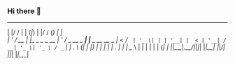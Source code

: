 ### Hi there 👋
  _  __     _     _ _        _  __     _     _                 
 | |/ /    | |   (_|_)      | |/ /    (_)   | |                
 | ' / __ _| |__  _ _ _ __  | ' / _ __ _ ___| |__  _ __   __ _ 
 |  < / _` | '_ \| | | '__| |  < | '__| / __| '_ \| '_ \ / _` |
 | . \ (_| | |_) | | | |    | . \| |  | \__ \ | | | | | | (_| |
 |_|\_\__,_|_.__/|_|_|_|    |_|\_\_|  |_|___/_| |_|_| |_|\__,_|
                                                               
                                                               
<!--
**Kabiirk/kabiirk** is a ✨ _special_ ✨ repository because its `README.md` (this file) appears on your GitHub profile.

Here are some ideas to get you started:

- 🔭 I’m currently working on ...
- 🌱 I’m currently learning ...
- 👯 I’m looking to collaborate on ...
- 🤔 I’m looking for help with ...
- 💬 Ask me about ...
- 📫 How to reach me: ...
- 😄 Pronouns: ...
- ⚡ Fun fact: ...
-->
